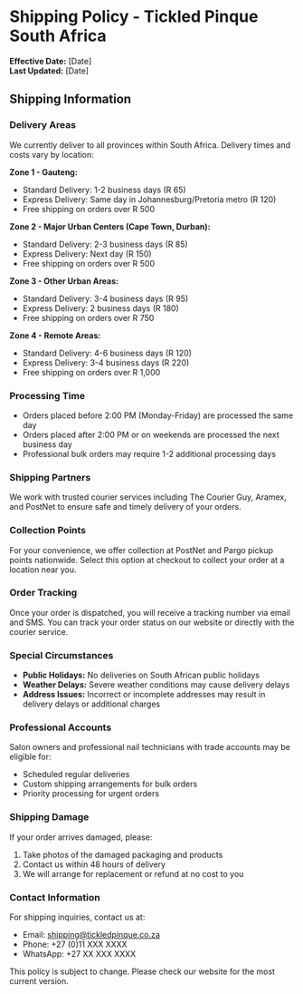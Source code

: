 # Shipping Policy - Tickled Pinque South Africa

**Effective Date:** [Date]  
**Last Updated:** [Date]

## Shipping Information

### Delivery Areas
We currently deliver to all provinces within South Africa. Delivery times and costs vary by location:

**Zone 1 - Gauteng:**
- Standard Delivery: 1-2 business days (R 65)
- Express Delivery: Same day in Johannesburg/Pretoria metro (R 120)
- Free shipping on orders over R 500

**Zone 2 - Major Urban Centers (Cape Town, Durban):**
- Standard Delivery: 2-3 business days (R 85)
- Express Delivery: Next day (R 150)
- Free shipping on orders over R 500

**Zone 3 - Other Urban Areas:**
- Standard Delivery: 3-4 business days (R 95)
- Express Delivery: 2 business days (R 180)
- Free shipping on orders over R 750

**Zone 4 - Remote Areas:**
- Standard Delivery: 4-6 business days (R 120)
- Express Delivery: 3-4 business days (R 220)
- Free shipping on orders over R 1,000

### Processing Time
- Orders placed before 2:00 PM (Monday-Friday) are processed the same day
- Orders placed after 2:00 PM or on weekends are processed the next business day
- Professional bulk orders may require 1-2 additional processing days

### Shipping Partners
We work with trusted courier services including The Courier Guy, Aramex, and PostNet to ensure safe and timely delivery of your orders.

### Collection Points
For your convenience, we offer collection at PostNet and Pargo pickup points nationwide. Select this option at checkout to collect your order at a location near you.

### Order Tracking
Once your order is dispatched, you will receive a tracking number via email and SMS. You can track your order status on our website or directly with the courier service.

### Special Circumstances
- **Public Holidays:** No deliveries on South African public holidays
- **Weather Delays:** Severe weather conditions may cause delivery delays
- **Address Issues:** Incorrect or incomplete addresses may result in delivery delays or additional charges

### Professional Accounts
Salon owners and professional nail technicians with trade accounts may be eligible for:
- Scheduled regular deliveries
- Custom shipping arrangements for bulk orders
- Priority processing for urgent orders

### Shipping Damage
If your order arrives damaged, please:
1. Take photos of the damaged packaging and products
2. Contact us within 48 hours of delivery
3. We will arrange for replacement or refund at no cost to you

### Contact Information
For shipping inquiries, contact us at:
- Email: shipping@tickledpinque.co.za
- Phone: +27 (0)11 XXX XXXX
- WhatsApp: +27 XX XXX XXXX

This policy is subject to change. Please check our website for the most current version.